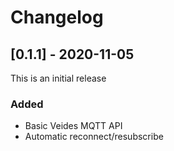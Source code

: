 # Changelog

## [0.1.1] - 2020-11-05

This is an initial release

### Added

* Basic Veides MQTT API
* Automatic reconnect/resubscribe
